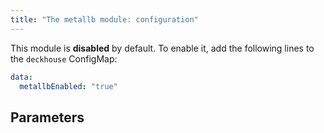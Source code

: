 ```yaml
---
title: "The metallb module: configuration"
---
```



This module is **disabled** by default. To enable it, add the following lines to the `deckhouse` ConfigMap:

```yaml
data:
  metallbEnabled: "true"
```

## Parameters

<!-- SCHEMA -->
